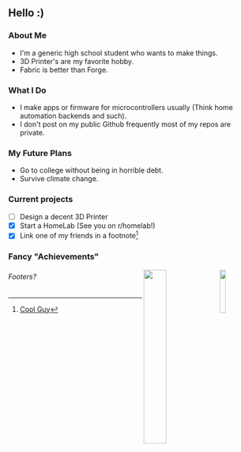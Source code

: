 ## Hello :)

### About Me
  - I'm a generic high school student who wants to make things.
  - 3D Printer's are my favorite hobby.
  - Fabric is better than Forge.

### What I Do
  - I make apps or firmware for microcontrollers usually (Think home automation backends and such).
  - I don't post on my public Github frequently most of my repos are private. 

### My Future Plans
  - Go to college without being in horrible debt.
  - Survive climate change.
  
### Current projects
  - [ ] Design a decent 3D Printer 
  - [x] Start a HomeLab (See you on r/homelab!)
  - [x] Link one of my friends in a footnote[^1]

### Fancy "Achievements"
<img align="right" height="15%" width="15%" src="https://emoji.gg/assets/emoji/2557-pogfish-remastered.png">
<img align="right" width="30%" src="https://github-readme-stats.vercel.app/api?username=PentBeear&count_private=true&show_icons=true&theme=react"/>

###### Footers?ㅤ
[^1]: [Cool Guy](https://github.com/yo-ru)
